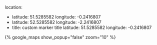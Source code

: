 location:
  - latitude: 51.5285582
    longitude: -0.2416807
  - latitude: 52.5285582
    longitude: -2.2416807
  - title: custom marker title
    latitude: 51.5285582
    longitude: -0.2416807
    
    
{% google_maps show_popup="false" zoom="10" %}
